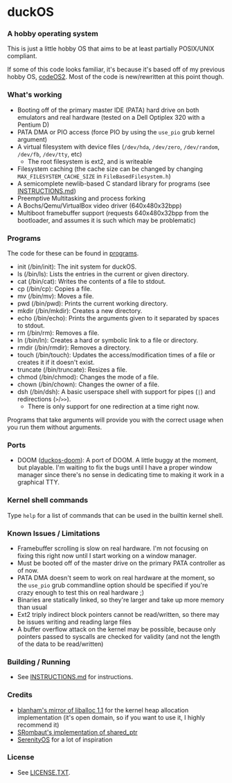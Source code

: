 # duckOS
### A hobby operating system

This is just a little hobby OS that aims to be at least partially POSIX/UNIX compliant.

If some of this code looks familiar, it's because it's based off of my previous hobby OS, [codeOS2](https://github.com/byteduck/codeOS2). Most of the code is new/rewritten at this point though.

### What's working
- Booting off of the primary master IDE (PATA) hard drive on both emulators and real hardware (tested on a Dell Optiplex 320 with a Pentium D)
- PATA DMA or PIO access (force PIO by using the `use_pio` grub kernel argument)
- A virtual filesystem with device files (`/dev/hda`, `/dev/zero`, `/dev/random`, `/dev/fb`, `/dev/tty`, etc)
  - The root filesystem is ext2, and is writeable
- Filesystem caching (the cache size can be changed by changing `MAX_FILESYSTEM_CACHE_SIZE` in `FileBasedFilesystem.h`)
- A semicomplete newlib-based C standard library for programs (see [INSTRUCTIONS.md](INSTRUCTIONS.md))
- Preemptive Multitasking and  process forking
- A Bochs/Qemu/VirtualBox video driver (640x480x32bpp)
- Multiboot framebuffer support (requests 640x480x32bpp from the bootloader, and assumes it is such which may be problematic)
  
### Programs

The code for these can be found in [programs](programs/).

- init (/bin/init): The init system for duckOS.
- ls (/bin/ls): Lists the entries in the current or given directory.
- cat (/bin/cat): Writes the contents of a file to stdout.
- cp (/bin/cp): Copies a file.
- mv (/bin/mv): Moves a file.
- pwd (/bin/pwd): Prints the current working directory.
- mkdir (/bin/mkdir): Creates a new directory.
- echo (/bin/echo): Prints the arguments given to it separated by spaces to stdout.
- rm (/bin/rm): Removes a file.
- ln (/bin/ln): Creates a hard or symbolic link to a file or directory.
- rmdir (/bin/rmdir): Removes a directory.
- touch (/bin/touch): Updates the access/modification times of a file or creates it if it doesn't exist.
- truncate (/bin/truncate): Resizes a file.
- chmod (/bin/chmod): Changes the mode of a file.
- chown (/bin/chown): Changes the owner of a file.
- dsh (/bin/dsh): A basic userspace shell with support for pipes (`|`) and redirections (`>`/`>>`).
  - There is only support for one redirection at a time right now.

Programs that take arguments will provide you with the correct usage when you run them without arguments.

### Ports
- DOOM ([duckos-doom](https://github.com/byteduck/duckos-doom)): A port of DOOM. A little buggy at the moment, but playable. I'm waiting to  fix the bugs until I have a proper window manager since there's no sense in dedicating time to making it work in a graphical TTY.

### Kernel shell commands
Type `help` for a list of commands that can be used in the builtin kernel shell.

### Known Issues / Limitations
- Framebuffer scrolling is slow on real hardware. I'm not focusing on fixing this right now until I start working on a window manager.
- Must be booted off of the master drive on the primary PATA controller as of now.
- PATA DMA doesn't seem to work on real hardware at the moment, so the `use_pio` grub commandline option should be specified if you're crazy enough to test this on real hardware ;)
- Binaries are statically linked, so they're larger and take up more memory than usual
- Ext2 triply indirect block pointers cannot be read/written, so there may be issues writing and reading large files
- A buffer overflow attack on the kernel may be possible, because only pointers passed to syscalls are checked for validity (and not the length of the data to be read/written)

### Building / Running
- See [INSTRUCTIONS.md](INSTRUCTIONS.md) for instructions.

### Credits
- [blanham's mirror of liballoc 1.1](https://github.com/blanham/liballoc) for the kernel heap allocation implementation (it's open domain, so if you want to use it, I highly recommend it)
- [SRombaut's implementation of shared_ptr](https://github.com/SRombauts/shared_ptr/)
- [SerenityOS](http://serenityos.org) for a lot of inspiration

### License
- See [LICENSE.TXT](LICENSE.txt).
